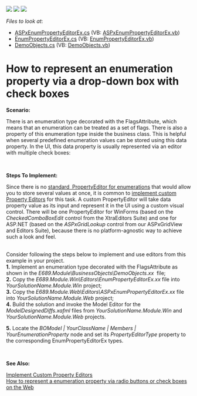 <!-- default badges list -->
![](https://img.shields.io/endpoint?url=https://codecentral.devexpress.com/api/v1/VersionRange/128592677/22.2.4%2B)
[![](https://img.shields.io/badge/Open_in_DevExpress_Support_Center-FF7200?style=flat-square&logo=DevExpress&logoColor=white)](https://supportcenter.devexpress.com/ticket/details/E689)
[![](https://img.shields.io/badge/📖_How_to_use_DevExpress_Examples-e9f6fc?style=flat-square)](https://docs.devexpress.com/GeneralInformation/403183)
<!-- default badges end -->
<!-- default file list -->
*Files to look at*:

* [ASPxEnumPropertyEditorEx.cs](./CS/E689.Module.Web/Editors/ASPxEnumPropertyEditorEx.cs) (VB: [ASPxEnumPropertyEditorEx.vb](./VB/E689.Module.Web/Editors/ASPxEnumPropertyEditorEx.vb))
* [EnumPropertyEditorEx.cs](./CS/E689.Module.Win/Editors/EnumPropertyEditorEx.cs) (VB: [EnumPropertyEditorEx.vb](./VB/E689.Module.Win/Editors/EnumPropertyEditorEx.vb))
* [DemoObjects.cs](./CS/E689.Module/BusinessObjects/DemoObjects.cs) (VB: [DemoObjects.vb](./VB/E689.Module/BusinessObjects/DemoObjects.vb))
<!-- default file list end -->
# How to represent an enumeration property via a drop-down box with check boxes


<p><strong>Scenario:</strong></p>
<p>There is an enumeration type decorated with the FlagsAttribute, which means that an enumeration can be treated as a set of flags. There is also a property of this enumeration type inside the business class. This is helpful when several predefined enumeration values can be stored using this data property. In the UI, this data property is usually represented via an editor with multiple check boxes:</p>

<br />
<p><strong>Steps To Implement:</strong></p>
<p>Since there is no <a href="https://documentation.devexpress.com/#Xaf/CustomDocument3552">standard  PropertyEditor for enumerations</a> that would allow you to store several values at once, it is common to <a href="http://documentation.devexpress.com/#Xaf/CustomDocument3097">implement custom Property Editors</a> for this task. A custom PropertyEditor will take data property value as its input and represent it in the UI using a custom visual control. There will be one PropertyEditor for WinForms (based on the <em>CheckedComboBoxEdit</em> control from the XtraEditors Suite) and one for ASP.NET (based on the <em>ASPxGridLookup</em> control from our ASPxGridView and Editors Suite), because there is no platform-agnostic way to achieve such a look and feel.</p>
<p><br />Consider following the steps below to implement and use editors from this example in your project.<br /><strong>1.</strong> Implement an enumeration type decorated with the FlagsAttribute as shown in the <em>E689.Module\BusinessObjects\DemoObjects.xx</em>  file;<br /><strong>2.</strong> Copy the <em>E689.Module.Win\Editors\EnumPropertyEditorEx.xx</em> file into <em>YourSolutionName.Module.Win</em> project;<br /><strong>3.</strong> Copy the<em> E689.Module.Web\Editors\ASPxEnumPropertyEditorEx.xx</em> file into <em>YourSolutionName.Module.Web</em> project;<br /><strong>4.</strong> Build the solution and invoke the Model Editor for the <em>ModelDesignedDiffs.xafml</em> files from <em>YourSolutionName.Module.Win </em>and<em> YourSolutionName.Module.Web</em> projects.</p>
<p><strong>5.</strong> Locate the <em>BOModel | YourClassName | Members | YourEnumerationProperty</em> node and set its <em>PropertyEditorType</em> property to the corresponding EnumPropertyEditorEx types.</p>
<p><strong> </strong></p>
<p><strong>See Also:</strong></p>
<p><a href="http://documentation.devexpress.com/#Xaf/CustomDocument3097"><u>Implement Custom Property Editors</u></a><br /><a href="https://www.devexpress.com/Support/Center/p/E444">How to represent a enumeration property via radio buttons or check boxes on the Web</a></p>

<br/>


